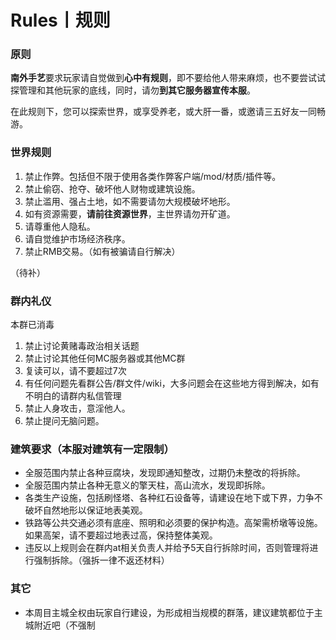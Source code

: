 # Rules丨规则

### 原则

**南外手艺**要求玩家请自觉做到**心中有规则**，即不要给他人带来麻烦，也不要尝试试探管理和其他玩家的底线，同时，请勿**到其它服务器宣传本服**。

在此规则下，您可以探索世界，或享受养老，或大肝一番，或邀请三五好友一同畅游。

### 世界规则

1. 禁止作弊。包括但不限于使用各类作弊客户端/mod/材质/插件等。
2. 禁止偷窃、抢夺、破坏他人财物或建筑设施。
3. 禁止滥用、强占土地，如不需要请勿大规模破坏地形。
4. 如有资源需要，**请前往资源世界**，主世界请勿开矿道。
5. 请尊重他人隐私。
6. 请自觉维护市场经济秩序。
7. 禁止RMB交易。（如有被骗请自行解决）

（待补）

### 群内礼仪

本群已消毒

1. 禁止讨论黄赌毒政治相关话题 
2. 禁止讨论其他任何MC服务器或其他MC群
3. 复读可以，请不要超过7次
4. 有任何问题先看群公告/群文件/wiki，大多问题会在这些地方得到解决，如有不明白的请群内私信管理
5. 禁止人身攻击，意淫他人。
6. 禁止提问无脑问题。

### 建筑要求（本服对建筑有一定限制）

- 全服范围内禁止各种豆腐块，发现即通知整改，过期仍未整改的将拆除。
- 全服范围内禁止各种无意义的擎天柱，高山流水，发现即拆除。
- 各类生产设施，包括刷怪塔、各种红石设备等，请建设在地下或下界，力争不破坏自然地形以保证地表美观。
- 铁路等公共交通必须有底座、照明和必须要的保护构造。高架需桥墩等设施。如果高架，请不要超过地表过高，保持整体美观。
- 违反以上规则会在群内at相关负责人并给予5天自行拆除时间，否则管理将进行强制拆除。（强拆一律不返还材料）

### 其它

- 本周目主城全权由玩家自行建设，为形成相当规模的群落，建议建筑都位于主城附近吧（不强制
